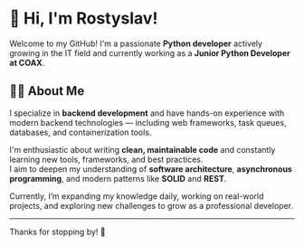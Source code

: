 # 👋 Hi, I'm Rostyslav!

Welcome to my GitHub! I'm a passionate **Python developer** actively growing in the IT field and currently working as a **Junior Python Developer at COAX**.

## 👨‍💻 About Me

I specialize in **backend development** and have hands-on experience with modern backend technologies — including web frameworks, task queues, databases, and containerization tools.

I'm enthusiastic about writing **clean, maintainable code** and constantly learning new tools, frameworks, and best practices.  
I aim to deepen my understanding of **software architecture**, **asynchronous programming**, and modern patterns like **SOLID** and **REST**.

Currently, I’m expanding my knowledge daily, working on real-world projects, and exploring new challenges to grow as a professional developer.

---

Thanks for stopping by! 🚀
